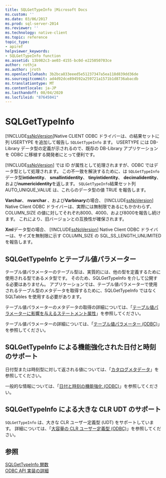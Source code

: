 ```yaml
---
title: SQLGetTypeInfo |Microsoft Docs
ms.custom: ''
ms.date: 03/06/2017
ms.prod: sql-server-2014
ms.reviewer: ''
ms.technology: native-client
ms.topic: reference
topic_type:
- apiref
helpviewer_keywords:
- SQLGetTypeInfo function
ms.assetid: 13b982c3-ae03-4155-bc0d-e225050703ce
author: rothja
ms.author: jroth
ms.openlocfilehash: 3b2bca833eeed5e51237347a5ea118d839dd36de
ms.sourcegitcommit: ad4d92dce894592a259721a1571b1d8736abacdb
ms.translationtype: MT
ms.contentlocale: ja-JP
ms.lasthandoff: 08/04/2020
ms.locfileid: "87645041"
---
```

# <a name="sqlgettypeinfo"></a>SQLGetTypeInfo
  [!INCLUDE[ssNoVersion](../../includes/ssnoversion-md.md)]Native CLIENT ODBC ドライバーは、の結果セットに列 USERTYPE を追加して報告し `SQLGetTypeInfo` ます。 USERTYPE には DB-Library データ型の定義が示されるので、既存の DB-Library アプリケーションを ODBC に移植する開発者にとって便利です。  
  
 [!INCLUDE[ssNoVersion](../../includes/ssnoversion-md.md)] では ID が属性として処理されますが、ODBC ではデータ型として処理されます。 この不一致を解決するために、は `SQLGetTypeInfo` データ型**intidentity**、 **smallintidentity**、 **tinyintidentity**、 **decimalidentity**、および**numericidentity**を返します。 `SQLGetTypeInfo`結果セット列 AUTO_UNIQUE_VALUE は、これらのデータ型の値 TRUE を報告します。  
  
 **Varchar**、 **nvarchar** 、および**Varbinary**の場合、 [!INCLUDE[ssNoVersion](../../includes/ssnoversion-md.md)] Native Client ODBC ドライバーは、実際には無制限であるにもかかわらず、COLUMN_SIZE の値に対してそれぞれ8000、4000、および8000を報告し続けます。 これにより、旧バージョンとの互換性が確保されます。  
  
 **Xml**データ型の場合、 [!INCLUDE[ssNoVersion](../../includes/ssnoversion-md.md)] Native Client ODBC ドライバーは、サイズを無制限に示す COLUMN_SIZE の SQL_SS_LENGTH_UNLIMITED を報告します。  
  
## <a name="sqlgettypeinfo-and-table-valued-parameters"></a>SQLGetTypeInfo とテーブル値パラメーター  
 テーブル値パラメーターのテーブル型は、実質的には、他の型を定義するために使用される型であるメタ型です。 そのため、SQLGetTypeInfo を介して公開する必要はありません。 アプリケーションでは、テーブル値パラメーターで使用されるテーブル型のメタデータを取得するために、SQLGetTypeInfo ではなく SQLTables を使用する必要があります。  
  
 テーブル値パラメーターのメタデータの取得の詳細については、「[テーブル値パラメーターに影響を与えるステートメント属性](../native-client-odbc-table-valued-parameters/statement-attributes-that-affect-table-valued-parameters.md)」を参照してください。  
  
 テーブル値パラメーターの詳細については、「[テーブル値パラメーター &#40;ODBC&#41;](../native-client-odbc-table-valued-parameters/table-valued-parameters-odbc.md)」を参照してください。  
  
## <a name="sqlgettypeinfo-support-for-enhanced-date-and-time-features"></a>SQLGetTypeInfo による機能強化された日付と時刻のサポート  
 日付型または時刻型に対して返される値については、「[カタログメタデータ](../native-client-odbc-date-time/metadata-catalog.md)」を参照してください。  
  
 一般的な情報については、「[日付と時刻の機能強化 &#40;ODBC&#41;](../native-client-odbc-date-time/date-and-time-improvements-odbc.md)」を参照してください。  
  
## <a name="sqlgettypeinfo-support-for-large-clr-udts"></a>SQLGetTypeInfo による大きな CLR UDT のサポート  
 `SQLGetTypeInfo` は、大きな CLR ユーザー定義型 (UDT) をサポートしています。 詳細については、「[大容量の CLR ユーザー定義型 &#40;ODBC&#41;](../native-client/odbc/large-clr-user-defined-types-odbc.md)」を参照してください。  
  
## <a name="see-also"></a>参照  
 [SQLGetTypeInfo 関数](https://go.microsoft.com/fwlink/?LinkId=59356)   
 [ODBC API 実装の詳細](odbc-api-implementation-details.md)  
  
  
